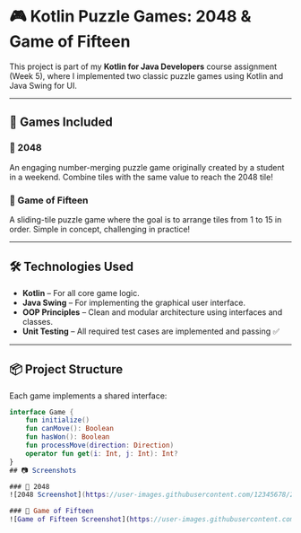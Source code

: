 # 🎮 Kotlin Puzzle Games: 2048 & Game of Fifteen

This project is part of my **Kotlin for Java Developers** course assignment (Week 5), where I implemented two classic puzzle games using Kotlin and Java Swing for UI.

---

## 🧩 Games Included

### 🔢 2048
An engaging number-merging puzzle game originally created by a student in a weekend. Combine tiles with the same value to reach the 2048 tile!

### 🔁 Game of Fifteen
A sliding-tile puzzle game where the goal is to arrange tiles from 1 to 15 in order. Simple in concept, challenging in practice!

---

## 🛠 Technologies Used

- **Kotlin** – For all core game logic.
- **Java Swing** – For implementing the graphical user interface.
- **OOP Principles** – Clean and modular architecture using interfaces and classes.
- **Unit Testing** – All required test cases are implemented and passing ✅

---

## 📦 Project Structure

Each game implements a shared interface:

```kotlin
interface Game {
    fun initialize()
    fun canMove(): Boolean
    fun hasWon(): Boolean
    fun processMove(direction: Direction)
    operator fun get(i: Int, j: Int): Int?
}
## 📷 Screenshots

### 🔢 2048
![2048 Screenshot](https://user-images.githubusercontent.com/12345678/2048_screenshot.png)

### 🔁 Game of Fifteen
![Game of Fifteen Screenshot](https://user-images.githubusercontent.com/12345678/game_of_fifteen.png)


